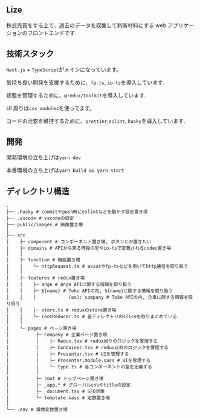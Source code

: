## Lize

株式売買をする上で、過去のデータを収集して判断材料にする web アプリケーションのフロントエンドです.

## 技術スタック

`Next.js` + `TypeScript`がメインになっています。

気持ち良い開発を支援するために、`fp-ts`, `io-ts`を導入しています.

状態を管理するために、`@redux/toolkit`を導入しています.

UI 周りは`css modules`を使ってます。

コードの治安を維持するために、`prettier`,`eslint`, `husky`を導入しています.

## 開発

開発環境の立ち上げは`yarn dev`

本番環境の立ち上げは`yarn build && yarn start`

## ディレクトリ構造

```
.
├── .husky # commitやpush時にeslintなどを動かす設定置き場
├── .vscode # vscodeの設定
├── public/images # 画像置き場
│
├── src
│    ├─ component # コンポーネント置き場, ボタンとか置きたい
│    ├─ domains # APIから来る情報の型やio-tsで定義されるcodec置き場
│    │
│    ├─ function # 機能置き場
│    │    └─ httpRequest.ts # axiosやfp-tsなどを用いてhttp通信を取り扱う
│    │
│    ├─ features # redux置き場
│    │    ├─ ange # Ange APIに関する情報を取り扱う
│    │    ├─ ${name} # Toko APIの内, ${name}に関する情報を取り扱う
│    │    │            (ex): company # Toko APIの内, 企業に関する情報を取り扱う
│    │    ├─ store.ts # reduxのstore置き場
│    │    └─ rootReducer.ts # 各ディレクトリのsliceを取りまとめている
│    │
│    └─ pages # ページ置き場
│          ├─ company # 企業ページ置き場
│          │    ├─ Redux.tsx # redux周りのロジックを管理する
│          │    ├─ Container.tsx # redux以外のロジックを管理する
│          │    ├─ Presentar.tsx # UIを管理する
│          │    ├─ Presentar.module.sass # UIを管理する
│          │    └─ type.ts # 各コンポーネントの型を定義する
│          │
│          ├─ root # トップページ置き場
│          ├─ _app.* # グローバルcssやtitleの設定
│          ├─ _document.tsx # SEO対策
│          └─ template.sass # 定数置き場
│
└── .env # 環境変数置き場
```
